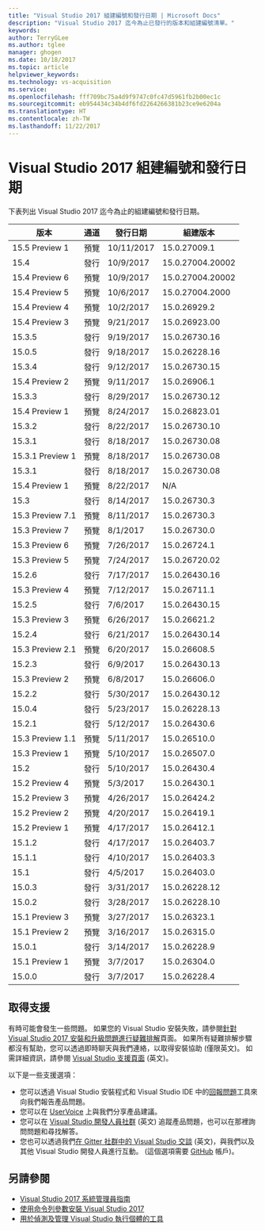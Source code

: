 ```yaml
---
title: "Visual Studio 2017 組建編號和發行日期 | Microsoft Docs"
description: "Visual Studio 2017 迄今為止已發行的版本和組建編號清單。"
keywords: 
author: TerryGLee
ms.author: tglee
manager: ghogen
ms.date: 10/18/2017
ms.topic: article
helpviewer_keywords: 
ms.technology: vs-acquisition
ms.service: 
ms.openlocfilehash: fff709bc75a4d9f9747c0fc47d5961fb2b00ec1c
ms.sourcegitcommit: eb954434c34b4df6fd2264266381b23ce9e6204a
ms.translationtype: HT
ms.contentlocale: zh-TW
ms.lasthandoff: 11/22/2017
---
```

# <a name="visual-studio-2017-build-numbers-and-release-dates"></a>Visual Studio 2017 組建編號和發行日期
下表列出 Visual Studio 2017 迄今為止的組建編號和發行日期。

| **版本**| **通道** | **發行日期** | **組建版本** |
| ---------------------- | ----------- | ---------------- | ----------------- |
| 15.5 Preview 1 | 預覽 | 10/11/2017 | 15.0.27009.1 |
| 15.4 | 發行 | 10/9/2017 | 15.0.27004.20002 |
| 15.4 Preview 6 | 預覽 | 10/9/2017| 15.0.27004.20002 |
| 15.4 Preview 5 | 預覽 | 10/6/2017 | 15.0.27004.2000 |
| 15.4 Preview 4 | 預覽 | 10/2/2017 | 15.0.26929.2 |
| 15.4 Preview 3 | 預覽 | 9/21/2017 | 15.0.26923.00 |
| 15.3.5 | 發行 | 9/19/2017 | 15.0.26730.16 |
| 15.0.5 | 發行 | 9/18/2017 | 15.0.26228.16 |
| 15.3.4 | 發行 | 9/12/2017 | 15.0.26730.15 |
| 15.4 Preview 2 | 預覽 | 9/11/2017 | 15.0.26906.1 |
| 15.3.3| 發行 | 8/29/2017 | 15.0.26730.12 |
| 15.4 Preview 1 | 預覽 | 8/24/2017 | 15.0.26823.01 |
| 15.3.2 | 發行 | 8/22/2017 | 15.0.26730.10 |
| 15.3.1 | 發行 | 8/18/2017 | 15.0.26730.08 |
| 15.3.1 Preview 1 | 預覽 | 8/18/2017 | 15.0.26730.08 |
| 15.3.1  | 發行 | 8/18/2017 | 15.0.26730.08 |
| 15.4 Preview 1 | 預覽 | 8/22/2017 | N/A |
| 15.3 | 發行 | 8/14/2017 | 15.0.26730.3 |
| 15.3 Preview 7.1 | 預覽 | 8/11/2017 | 15.0.26730.3 |
| 15.3 Preview 7 | 預覽 | 8/1/2017 | 15.0.26730.0 |
| 15.3 Preview 6 | 預覽 | 7/26/2017 | 15.0.26724.1 |
| 15.3 Preview 5 | 預覽 | 7/24/2017 | 15.0.26720.02 |
| 15.2.6  | 發行 | 7/17/2017 | 15.0.26430.16 |
| 15.3 Preview 4 | 預覽 | 7/12/2017 | 15.0.26711.1 |
| 15.2.5  | 發行 | 7/6/2017 | 15.0.26430.15 |
| 15.3 Preview 3 | 預覽 | 6/26/2017 | 15.0.26621.2 |
| 15.2.4  | 發行 | 6/21/2017 | 15.0.26430.14 |
| 15.3 Preview 2.1 | 預覽 | 6/20/2017 | 15.0.26608.5 |
| 15.2.3  | 發行 | 6/9/2017 | 15.0.26430.13 |
| 15.3 Preview 2 | 預覽 | 6/8/2017 | 15.0.26606.0 |
| 15.2.2  | 發行 | 5/30/2017 | 15.0.26430.12 |
| 15.0.4  | 發行 | 5/23/2017 | 15.0.26228.13 |
| 15.2.1  | 發行 | 5/12/2017 | 15.0.26430.6 |
| 15.3 Preview 1.1 | 預覽 | 5/11/2017 | 15.0.26510.0 |
| 15.3 Preview 1 | 預覽 | 5/10/2017 | 15.0.26507.0 |
| 15.2 | 發行 | 5/10/2017 | 15.0.26430.4 |
| 15.2 Preview 4 | 預覽 | 5/3/2017 | 15.0.26430.1 |
| 15.2 Preview 3 | 預覽| 4/26/2017 | 15.0.26424.2 |
| 15.2 Preview 2 | 預覽 | 4/20/2017 | 15.0.26419.1 |
| 15.2 Preview 1 | 預覽 | 4/17/2017 | 15.0.26412.1 |
| 15.1.2  | 發行 | 4/17/2017 | 15.0.26403.7 |
| 15.1.1 | 發行 | 4/10/2017 | 15.0.26403.3 |
| 15.1 | 發行 | 4/5/2017 | 15.0.26403.0 |
| 15.0.3  | 發行 | 3/31/2017 | 15.0.26228.12 |
| 15.0.2 | 發行 | 3/28/2017 | 15.0.26228.10 |
| 15.1 Preview 3 | 預覽 | 3/27/2017 | 15.0.26323.1 |
| 15.1 Preview 2 | 預覽 | 3/16/2017 | 15.0.26315.0 |
| 15.0.1  | 發行 | 3/14/2017 | 15.0.26228.9 |
| 15.1 Preview 1 | 預覽 | 3/7/2017 | 15.0.26304.0 |
| 15.0.0 | 發行 | 3/7/2017 | 15.0.26228.4 |

## <a name="get-support"></a>取得支援
有時可能會發生一些問題。 如果您的 Visual Studio 安裝失敗，請參閱[針對 Visual Studio 2017 安裝和升級問題進行疑難排解](troubleshooting-installation-issues.md)頁面。 如果所有疑難排解步驟都沒有幫助，您可以透過即時聊天與我們連絡，以取得安裝協助 (僅限英文)。 如需詳細資訊，請參閱 [Visual Studio 支援頁面](https://www.visualstudio.com/vs/support/#talktous) \(英文\)。

以下是一些支援選項：
* 您可以透過 Visual Studio 安裝程式和 Visual Studio IDE 中的[回報問題](../ide/how-to-report-a-problem-with-visual-studio-2017.md)工具來向我們報告產品問題。
* 您可以在 [UserVoice](https://visualstudio.uservoice.com/forums/121579) 上與我們分享產品建議。
* 您可以在 [Visual Studio 開發人員社群](https://developercommunity.visualstudio.com/) \(英文\) 追蹤產品問題，也可以在那裡詢問問題和尋找解答。
* 您也可以透過我們[在 Gitter 社群中的 Visual Studio 交談](https://gitter.im/Microsoft/VisualStudio) \(英文\)，與我們以及其他 Visual Studio 開發人員進行互動。  (這個選項需要 [GitHub](https://github.com/) 帳戶)。

## <a name="see-also"></a>另請參閱
* [Visual Studio 2017 系統管理員指南](visual-studio-administrator-guide.md)
* [使用命令列參數安裝 Visual Studio 2017](use-command-line-parameters-to-install-visual-studio.md)
* [用於偵測及管理 Visual Studio 執行個體的工具](tools-for-managing-visual-studio-instances.md)
